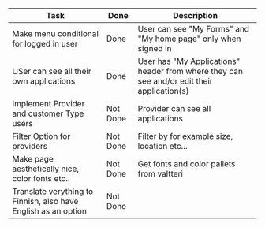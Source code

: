 | Task                                                           | Done     | Description                                                                                |
| -------------------------------------------------------------- | -------- | ------------------------------------------------------------------------------------------ |
| Make menu conditional for logged in user                       | Done     | User can see "My Forms" and "My home page" only when signed in                             |
| USer can see all their own applications                        | Done     | User has "My Applications" header from where they can see and/or edit their application(s) |
| Implement Provider and customer Type users                     | Not Done | Provider can see all applications                                                          |
| Filter Option for providers                                    | Not Done | Filter by for example size, location etc...                                                |
| Make page aesthetically nice, color fonts etc..                | Not Done | Get fonts and color pallets from valtteri                                                  |
| Translate verything to Finnish, also have English as an option | Not Done |                                                                                            |
